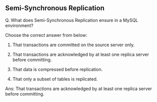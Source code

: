 ## Semi-Synchronous Replication

Q. What does Semi-Synchronous Replication ensure in a MySQL environment?

Choose the correct answer from below:
  
  1. That transactions are committed on the source server only.

  2. That transactions are acknowledged by at least one replica server before committing.

  3. That data is compressed before replication.

  4. That only a subset of tables is replicated.

Ans:
That transactions are acknowledged by at least one replica server before committing.
